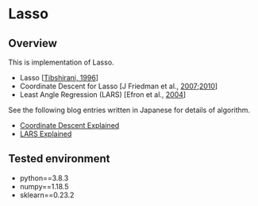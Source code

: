 # Lasso

## Overview
This is implementation of Lasso.

- Lasso [[Tibshirani, 1996](http://statweb.stanford.edu/%7Etibs/lasso/lasso.pdf)]
- Coordinate Descent for Lasso [J Friedman et al., [2007](http://arxiv.org/pdf/0708.1485.pdf);[2010](http://core.ac.uk/download/files/153/6287975.pdf)]
- Least Angle Regression (LARS) [Efron et al., [2004](http://statweb.stanford.edu/~imj/WEBLIST/2004/LarsAnnStat04.pdf)]

See the following blog entries written in Japanese for details of algorithm.
- [Coordinate Descent Explained](https://satopirka.com/2017/10/lasso/)
- [LARS Explained](https://satopirka.com/2021/01/lars-lasso/)

## Tested environment
- python==3.8.3
- numpy==1.18.5
- sklearn==0.23.2




